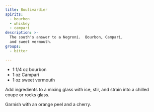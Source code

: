 ```yaml
---
title: Boulivardier
spirits:
  - bourbon
  - whiskey
  - campari
description: >-
  The south's answer to a Negroni.  Bourbon, Campari, 
  and sweet vermouth.
groups:
  - bitter

---
```


- 1 1/4 oz bourbon
- 1 oz Campari
- 1 oz sweet vermouth

Add ingredients to a mixing glass with ice,
stir, and strain into a chilled coupe or rocks glass.

Garnish with an orange peel and a cherry.

